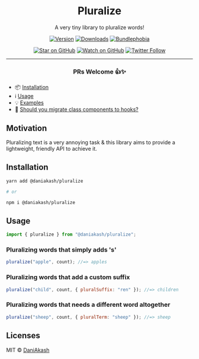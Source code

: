 <div align="center">

# Pluralize

A very tiny library to pluralize words!

[![Version][version-badge]][package]
[![Downloads][downloads-badge]][npmtrends]
[![Bundlephobia][bundle-phobia-badge]][bundle-phobia]

[![Star on GitHub][github-star-badge]][github-star]
[![Watch on GitHub][github-watch-badge]][github-watch]
[![Twitter Follow][twitter-badge]][twitter]

---

### PRs Welcome 👍✨

</div>

- 📦 [Installation](#installation)
- ℹ️ [Usage](#usage)
- 💡 [Examples](#examples)
- 🛑 [Should you migrate class components to hooks?](#before-you-use)

## Motivation

Pluralizing text is a very annoying task & this library aims to provide a lightweight, friendly API to achieve it.

## Installation

```sh
yarn add @daniakash/pluralize

# or

npm i @daniakash/pluralize
```

## Usage

```jsx
import { pluralize } from "@daniakash/pluralize";
```

### Pluralizing words that simply adds 's'

```jsx
pluralize("apple", count); //=> apples
```

### Pluralizing words that add a custom suffix

```jsx
pluralize("child", count, { pluralSuffix: "ren" }); //=> children
```

### Pluralizing words that needs a different word altogether

```jsx
pluralize("sheep", count, { pluralTerm: "sheep" }); //=> sheep
```

## Licenses

MIT © [DaniAkash][twitter]

[example-playground]: https://codesandbox.io/s/lifecycle-hooks-playground-n6qes
[bundle-phobia-badge]: https://badgen.net/bundlephobia/minzip/@daniakash/pluralize
[bundle-phobia]: https://bundlephobia.com/result?p=@daniakash/pluralize
[downloads-badge]: https://img.shields.io/npm/dm/@daniakash/pluralize.svg?style=flat-square
[npmtrends]: http://www.npmtrends.com/@daniakash/pluralize
[package]: https://www.npmjs.com/package/@daniakash/pluralize
[version-badge]: https://img.shields.io/npm/v/@daniakash/pluralize.svg?style=flat-square
[twitter]: https://twitter.com/dani_akash_
[twitter-badge]: https://img.shields.io/twitter/follow/dani_akash_?style=social
[github-watch-badge]: https://img.shields.io/github/watchers/DaniAkash/pluralizer.svg?style=social
[github-watch]: https://github.com/DaniAkash/pluralizer/watchers
[github-star-badge]: https://img.shields.io/github/stars/DaniAkash/pluralizer.svg?style=social
[github-star]: https://github.com/DaniAkash/pluralizer/stargazers

